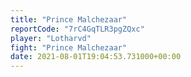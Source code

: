 ```yaml
---
title: "Prince Malchezaar"
reportCode: "7rC4GqTLR3pgZQxc"
player: "Lotharvd"
fight: "Prince Malchezaar"
date: 2021-08-01T19:04:53.731000+00:00
---
```

